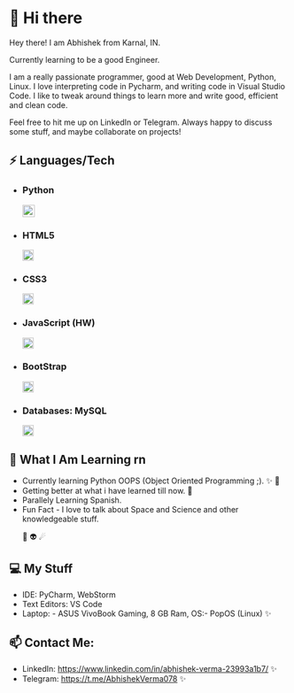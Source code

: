 <h1> 👋 Hi there </h1>
Hey there! I am Abhishek from Karnal, IN.

Currently learning to be a good Engineer.

I am a really passionate programmer, good at Web Development, Python, Linux. I love interpreting code in Pycharm, and writing code in Visual Studio Code. I like to tweak around things to learn more and write good, efficient and clean code.

Feel free to hit me up on LinkedIn or Telegram. Always happy to discuss some stuff, and maybe collaborate on projects!


## ⚡ Languages/Tech

 - <h3>Python </h3><img src = "https://cdn3.iconfinder.com/data/icons/logos-and-brands-adobe/512/267_Python-512.png" width = "22">
 - <h3>HTML5 </h3><img src = "https://cdn.iconscout.com/icon/free/png-256/html5-40-1175193.png" width = "20">
 - <h3>CSS3 </h3><img src = "https://cdn4.iconfinder.com/data/icons/social-media-logos-6/512/121-css3-512.png" width = "20">   
 - <h3>JavaScript (HW) </h3><img src = "https://upload.wikimedia.org/wikipedia/commons/thumb/9/99/Unofficial_JavaScript_logo_2.svg/1024px-Unofficial_JavaScript_logo_2.svg.png" width = "20"> 
 - <h3>BootStrap </h3><img src = "https://cdn.iconscout.com/icon/free/png-256/bootstrap-226077.png" width = "20">     
 - <h3>Databases: MySQL </h3><img src = "https://i2.wp.com/blogs.perficient.com/files/2015/09/Azure-SQL-Database.png?fit=512%2C512&ssl=1" width = "20">     

##  👀 What I Am Learning rn

- Currently learning Python OOPS (Object Oriented Programming ;). ✨ 🧠
- Getting better at what i have learned till now. 🧠
- Parallely Learning Spanish.
- Fun Fact - I love to talk about Space and Science and other knowledgeable stuff. <p> 🌌 👽 &#9732; </p>


##  💻 My Stuff

 - IDE: PyCharm, WebStorm
 - Text Editors: VS Code
 - Laptop:
			- ASUS VivoBook Gaming, 8 GB Ram, OS:- PopOS (Linux) ✨

## 📫  Contact Me:

 - LinkedIn: https://www.linkedin.com/in/abhishek-verma-23993a1b7/  ✨
 - Telegram: https://t.me/AbhishekVerma078  ✨
 
